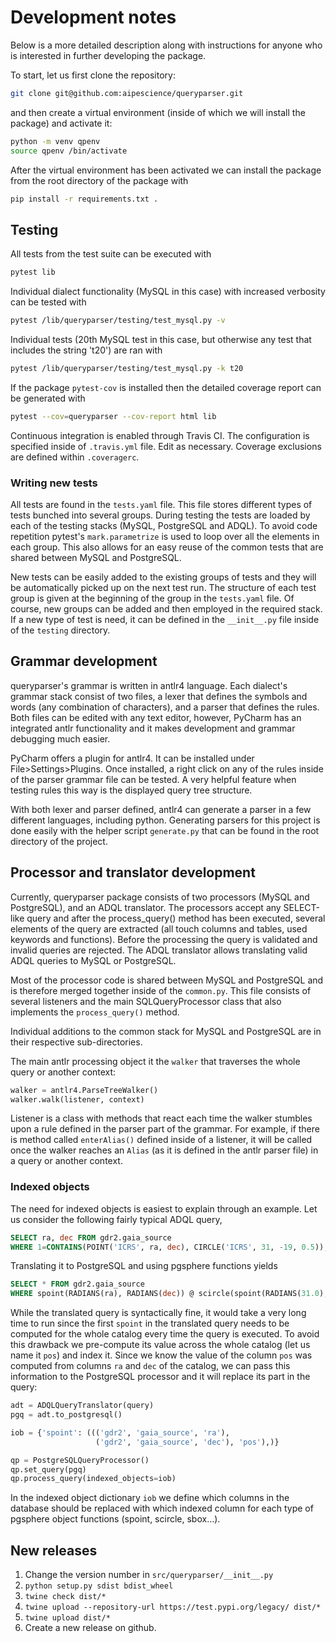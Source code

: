 # Development notes

Below is a more detailed description along with instructions for anyone who is
interested in further developing the package.

To start, let us first clone the repository:

```bash
git clone git@github.com:aipescience/queryparser.git
```

and then create a virtual environment (inside of which we will install the
package) and activate it:

```bash
python -m venv qpenv
source qpenv /bin/activate
```

After the virtual environment has been activated we can install the package
from the root directory of the package with

```bash
pip install -r requirements.txt .
```

## Testing

All tests from the test suite can be executed with 

```bash
pytest lib
```

Individual dialect functionality (MySQL in this case) with increased verbosity
can be tested with

```bash
pytest /lib/queryparser/testing/test_mysql.py -v
```

Individual tests (20th MySQL test in this case, but otherwise any test
that includes the string 't20') are ran with

```bash
pytest /lib/queryparser/testing/test_mysql.py -k t20
```

If the package `pytest-cov` is installed then the detailed coverage report
can be generated with

```bash
pytest --cov=queryparser --cov-report html lib
```

Continuous integration is enabled through Travis CI. The configuration is 
specified inside of `.travis.yml` file. Edit as necessary. Coverage exclusions
are defined within  `.coveragerc`.

### Writing new tests

All tests are found in the `tests.yaml` file. This file stores different types
of tests bunched into several groups. During testing the tests are loaded by each of
the testing stacks (MySQL, PostgreSQL and ADQL). To avoid code repetition
pytest's `mark.parametrize` is used to loop over all the elements in
each group. This also allows for an easy reuse of the common tests that
are shared between MySQL and PostgreSQL.

New tests can be easily added to the existing groups of tests and they
will be automatically picked up on the next test run. The structure of each
test group is given at the beginning of the group in the `tests.yaml` file.
Of course, new groups can be added and then employed in the required stack.
If a new type of test is need, it can be defined in the `__init__.py` file
inside of the `testing` directory.

## Grammar development

queryparser's grammar is written in antlr4 language. Each dialect's grammar
stack consist of two files, a lexer that defines the symbols and words (any
combination of characters),
and a parser that defines the rules. Both files can be edited with any
text editor, however, PyCharm has an integrated antlr functionality and it 
makes development and grammar debugging much easier.

PyCharm offers a plugin for antlr4. It can be installed under File>Settings>Plugins.
Once installed, a right click on any of the rules inside of the parser
grammar file can be tested. A very helpful feature when testing rules this way
is the displayed query tree structure.

With both lexer and parser defined, antlr4 can generate a parser in a few
different languages, including python. Generating parsers for this project
is done easily with the helper script `generate.py` that can be found in
the root directory of the project.

## Processor and translator development

Currently, queryparser package consists of two processors (MySQL and PostgreSQL),
and an ADQL translator. The processors accept any SELECT-like query and
after the process_query() method has been executed, several elements of
the query are extracted (all touch columns and tables, used keywords and functions).
Before the processing the query is validated and invalid queries are rejected.
The ADQL translator allows translating valid ADQL queries to MySQL or PostgreSQL.

Most of the processor code is shared between MySQL and PostgreSQL and is
therefore merged together inside of the `common.py`. This file consists
of several listeners and the main SQLQueryProcessor class that also implements
the ``process_query()`` method.

Individual additions to the common stack for MySQL and PostgreSQL are in
their respective sub-directories.

The main antlr processing object it the `walker` that traverses the whole query
or another context:

```python
walker = antlr4.ParseTreeWalker()
walker.walk(listener, context)
```

Listener is a class with methods that react each time the walker stumbles upon a rule
defined in the parser part of the grammar. For example, if there is method
called `enterAlias()` defined inside of a listener, it will be called once
the walker reaches an `Alias` (as it is defined in the antlr parser file) in a
query or another context.

### Indexed objects

The need for indexed objects is easiest to explain through an example. Let us
consider the following fairly typical ADQL query,

```SQL
SELECT ra, dec FROM gdr2.gaia_source
WHERE 1=CONTAINS(POINT('ICRS', ra, dec), CIRCLE('ICRS', 31, -19, 0.5));
```

Translating it to PostgreSQL and using pgsphere functions yields

```SQL
SELECT * FROM gdr2.gaia_source
WHERE spoint(RADIANS(ra), RADIANS(dec)) @ scircle(spoint(RADIANS(31.0), RADIANS(-19.0)), RADIANS(0.5));
```

While the translated query is syntactically fine, it would take a very long time
to run since the first `spoint` in the translated query needs to be computed
for the whole catalog every time the query is executed. To avoid this drawback
we pre-compute its value across
the whole catalog (let us name it `pos`) and index it. Since we know the value
of the column `pos` was computed from columns `ra` and `dec` of the catalog,
we can pass this information to the PostgreSQL processor and it will replace
its part in the query:

```python
adt = ADQLQueryTranslator(query)
pgq = adt.to_postgresql()

iob = {'spoint': ((('gdr2', 'gaia_source', 'ra'),
                   ('gdr2', 'gaia_source', 'dec'), 'pos'),)}

qp = PostgreSQLQueryProcessor()
qp.set_query(pgq)
qp.process_query(indexed_objects=iob)
```

In the indexed object dictionary `iob` we define which columns in the database
should be replaced with which indexed column for each type of pgsphere object
functions (spoint, scircle, sbox...).

## New releases

1. Change the version number in `src/queryparser/__init__.py`
2. `python setup.py sdist bdist_wheel`
3. `twine check dist/*`
4. `twine upload --repository-url https://test.pypi.org/legacy/ dist/*`
5. `twine upload dist/*`
6. Create a new release on github.
